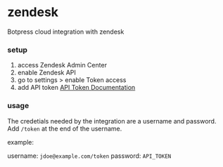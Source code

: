 # zendesk

Botpress cloud integration with zendesk

### setup

1. access Zendesk Admin Center
2. enable Zendesk API
3. go to settings > enable Token access
4. add API token [API Token Documentation](https://developer.zendesk.com/api-reference/introduction/security-and-auth/#api-token)

### usage

The credetials needed by the integration are a username and password. Add `/token` at the end of the username.

example:

username:
`jdoe@example.com/token`
password:
`API_TOKEN`
